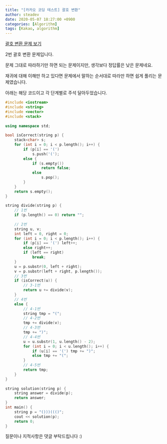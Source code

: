 ```yaml
---
title: "[카카오 코딩 테스트] 괄호 변환"
author: steadev
date: 2020-05-07 18:27:00 +0900
categories: [Algorithm]
tags: [Kakao, algorithm]
---
```


[괄호 변환 문제 보기](https://tech.kakao.com/2019/10/02/kakao-blind-recruitment-2020-round1/)
 
2번 괄호 변환 문제입니다.
 
문제 그대로 따라하기만 하면 되는 문제이지만, 생각보다 정답률은 낮은 문제네요.
 
재귀에 대해 이해만 하고 있다면 문제에서 말하는 순서대로 따라만 하면 쉽게 풀리는 문제였습니다.
 
아래는 해당 코드이고 각 단계별로 주석 달아두었습니다.

```c++
#include <iostream>
#include <string>
#include <vector>
#include <stack>
 
using namespace std;
 
bool isCorrect(string p) {
    stack<char> s;
    for (int i = 0; i < p.length(); i++) {
        if (p[i] == '(')
            s.push('(');
        else {
            if (s.empty())
                return false;
            else
                s.pop();
        }
    }
    return s.empty();
}
 
string divide(string p) {
    // 1번
    if (p.length() == 0) return "";
 
    // 2번
    string u, v;
    int left = 0, right = 0;
    for (int i = 0; i < p.length(); i++) {
        if (p[i] == '(') left++;
        else right++;
        if (left == right)
            break;
    }
    u = p.substr(0, left + right);
    v = p.substr(left + right, p.length());
    // 3번
    if (isCorrect(u)) {
        // 3-1번
        return u += divide(v);
    }
    // 4번
    else {
        // 4-1번
        string tmp = "(";
        // 4-2번
        tmp += divide(v);
        // 4-3번
        tmp += ")";
        // 4-4번
        u = u.substr(1, u.length() - 2);
        for (int i = 0; i < u.length(); i++) {
            if (u[i] == '(') tmp += ")";
            else tmp += "(";
        }
        // 4-5번
        return tmp;
    }
}
 
string solution(string p) {
    string answer = divide(p);
    return answer;
}
int main() {
    string p = "()))((()";
    cout << solution(p);
    return 0;
}
```
 
질문이나 지적사항은 댓글 부탁드립니다 :)